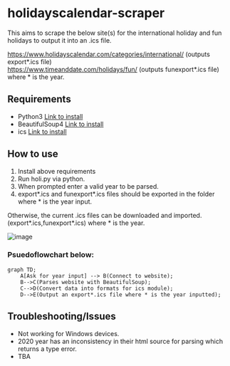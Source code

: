 # holidayscalendar-scraper

This aims to scrape the below site(s) for the international holiday and fun holidays to output it into an .ics file.

https://www.holidayscalendar.com/categories/international/ (outputs export*.ics file)<br>
https://www.timeanddate.com/holidays/fun/ (outputs funexport*.ics file)<br>
where * is the year.

## Requirements
- Python3 [Link to install](https://wiki.python.org/moin/BeginnersGuide/Download)
- BeautifulSoup4 [Link to install](https://www.crummy.com/software/BeautifulSoup/bs4/doc/#installing-beautiful-soup)
- ics [Link to install](https://icspy.readthedocs.io/en/stable/)


## How to use
1. Install above requirements
2. Run holi.py via python.
3. When prompted enter a valid year to be parsed.
4. export*.ics and funexport*.ics files should be exported in the folder where * is the year input.

Otherwise, the current .ics files can be downloaded and imported. (export*.ics,funexport*.ics) where * is the year.

![image](https://github.com/lsrprntr/holidayscalendar-scraper/assets/39038103/6c5d4b0d-f42c-4b17-b64a-de6c3a45674c)


### Psuedoflowchart below:

```mermaid
graph TD;
    A[Ask for year input] --> B(Connect to website);
    B-->C(Parses website with BeautifulSoup);
    C-->D(Convert data into formats for ics module);
    D-->E(Output an export*.ics file where * is the year inputted);
```

## Troubleshooting/Issues
- Not working for Windows devices. 
- 2020 year has an inconsistency in their html source for parsing which returns a type error.
- TBA



